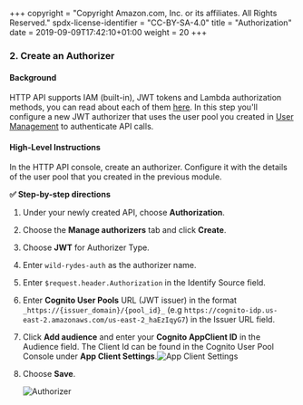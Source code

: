 +++
copyright = "Copyright Amazon.com, Inc. or its affiliates. All Rights Reserved."
spdx-license-identifier = "CC-BY-SA-4.0"
title = "Authorization"
date = 2019-09-09T17:42:10+01:00
weight = 20
+++

### 2. Create an Authorizer

#### Background
HTTP API supports IAM (built-in), JWT tokens and Lambda authorization methods, you can read about each of them [here][authorization-type]. In this step you'll configure a new JWT authorizer that uses the user pool you created in [User Management][user-management] to authenticate API calls.


#### High-Level Instructions
In the HTTP API console, create an authorizer. Configure it with the details of the user pool that you created in the previous module.

**:white_check_mark: Step-by-step directions**

1. Under your newly created API, choose **Authorization**.
1. Choose the **Manage authorizers** tab and click **Create**.
1. Choose **JWT** for Authorizer Type.
1. Enter `wild-rydes-auth` as the authorizer name.
1. Enter `$request.header.Authorization` in the Identify Source field.
1. Enter **Cognito User Pools** URL (JWT issuer) in the format `_https://{issuer_domain}/{pool_id}_` (e.g `https://cognito-idp.us-east-2.amazonaws.com/us-east-2_haEzIqyG7`) in the Issuer URL field.
1. Click **Add audience** and enter your **Cognito AppClient ID** in the Audience field. The Client Id can be found in the Cognito User Pool Console under **App Client Settings**.![App Client Settings](/images/auth-app-client-id.png)  
1. Choose **Save**.

    ![Authorizer](/images/jwt-authorizer.png)

<!-- 
#### Verify your authorizer configuration

**:white_check_mark: Step-by-step directions**

1. Open a new browser tab and visit `/ride` under your website's domain.
1. If you are redirected to the sign-in page, sign in with the user you created in the last module. You will be redirected back to `/ride`.
1. Copy the auth token from the notification on the `/ride`,
1. Go back to previous tab where you have just finished creating the Authorizer
1. Click **Test** at the bottom of the card for the authorizer.
1. Paste the auth token into the **Authorization Token** field in the popup dialog.
    ![Test Authorizer screenshot](/images/apigateway-test-authorizer.png)

1. Click **Test** button and verify that the response code is 200 and that you see the claims for your user displayed.
-->


[user-management]: /usermanagement
[authorization-type]: https://docs.aws.amazon.com/apigateway/latest/developerguide/http-api-access-control.html 